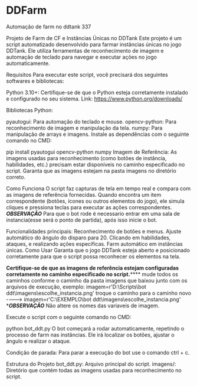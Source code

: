 # DDFarm
Automação de farm no ddtank 337

Projeto de Farm de CF e Instâncias Únicas no DDTank
Este projeto é um script automatizado desenvolvido para farmar instâncias únicas no jogo DDTank. Ele utiliza ferramentas de reconhecimento de imagem e automação de teclado para navegar e executar ações no jogo automaticamente.

Requisitos
Para executar este script, você precisará dos seguintes softwares e bibliotecas:

Python 3.10+: Certifique-se de que o Python esteja corretamente instalado e configurado no seu sistema.
Link: https://www.python.org/downloads/

Bibliotecas Python:

pyautogui: Para automação do teclado e mouse.
opencv-python: Para reconhecimento de imagem e manipulação da tela.
numpy: Para manipulação de arrays e imagens.
Instale as dependências com o seguinte comando no CMD:

pip install pyautogui opencv-python numpy
Imagem de Referência: As imagens usadas para reconhecimento (como botões de instância, habilidades, etc.) precisam estar disponíveis no caminho especificado no script. Garanta que as imagens estejam na pasta imagens no diretório correto.

Como Funciona
O script faz capturas de tela em tempo real e compara com as imagens de referência fornecidas. Quando encontra um item correspondente (botões, ícones ou outros elementos do jogo), ele simula cliques e pressiona teclas para executar as ações correspondentes.
*****OBSERVAÇÃO*****
Para que o bot rode é necessario entrar em uma sala de instancia(esse será o ponto de partida), após isso inicie o bot.

Funcionalidades principais:
Reconhecimento de botões e menus.
Ajuste automático do ângulo do disparo para 20.
Clicando em habilidades, ataques, e realizando ações específicas.
Farm automático em instâncias únicas.
Como Usar
Garanta que o jogo DDTank esteja aberto e posicionado corretamente para que o script possa reconhecer os elementos na tela.

******Certifique-se de que as imagens de referência estejam configuradas corretamente no caminho especificado no script.**********
mude todos os caminhos conforme o caminho da pasta imagens que baixou junto com os arquivos de execução, exemplo:
imagem=r'D:\Scripts\bot ddt\imagens\escolhe_instancia.png'   troque o caminho para o caminho novo  ----> imagem=r'C:\EXEMPLO\bot ddt\imagens\escolhe_instancia.png'
****OBSERVAÇÃO***
Não altere os nomes das variaveis de imagem.

Execute o script com o seguinte comando no CMD:

python bot_ddt.py
O bot começará a rodar automaticamente, repetindo o processo de farm nas instâncias. Ele irá localizar os botões, ajustar o ângulo e realizar o ataque.

Condição de parada:
Para parar a execução do bot use o comando ctrl + c.

Estrutura do Projeto
bot_ddt.py: Arquivo principal do script.
imagens/: Diretório que contém todas as imagens usadas para reconhecimento no script.
